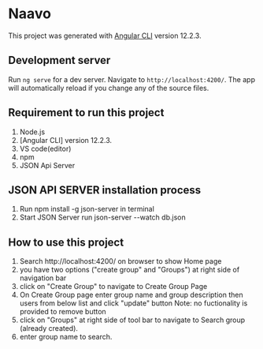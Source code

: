 # Naavo

This project was generated with [Angular CLI](https://github.com/angular/angular-cli) version 12.2.3.

## Development server

Run `ng serve` for a dev server. Navigate to `http://localhost:4200/`. The app will automatically reload if you change any of the source files.

## Requirement to run this project
1. Node.js
2. [Angular CLI] version 12.2.3.
3. VS code(editor)
4. npm 
5. JSON Api Server

## JSON API SERVER installation process
1. Run npm install -g json-server in terminal
2. Start JSON Server run json-server --watch db.json

## How to use this project

1. Search http://localhost:4200/ on browser to show Home page 
2. you have two options ("create group" and "Groups") at right side of navigation bar
3. click on "Create Group" to navigate to Create Group Page
4. On Create Group page  enter group name and group description then users from below list and click "update" button
Note: no fuctionality is provided to remove button
5. click on "Groups" at right side of tool bar to navigate to Search group (already created).
6. enter group name to search.

